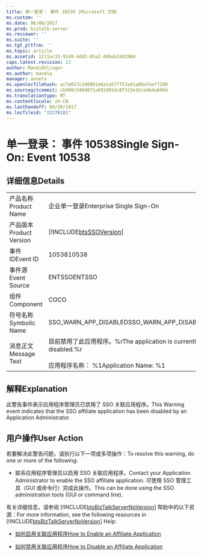 ```yaml
---
title: 单一登录： 事件 10538 |Microsoft 文档
ms.custom: ''
ms.date: 06/08/2017
ms.prod: biztalk-server
ms.reviewer: ''
ms.suite: ''
ms.tgt_pltfrm: ''
ms.topic: article
ms.assetid: 1211ac33-9149-4dd3-85a2-d46eb24d1060
caps.latest.revision: 13
author: MandiOhlinger
ms.author: mandia
manager: anneta
ms.openlocfilehash: ac7e027c240091e6a1a67ff53a41a00afeef7288
ms.sourcegitcommit: cb908c540d8f1a692d01dc8f313e16cb4b4e696d
ms.translationtype: MT
ms.contentlocale: zh-CN
ms.lasthandoff: 09/20/2017
ms.locfileid: "22270181"
---
```

# <a name="single-sign-on-event-10538"></a><span data-ttu-id="b4a14-102">单一登录： 事件 10538</span><span class="sxs-lookup"><span data-stu-id="b4a14-102">Single Sign-On: Event 10538</span></span>
## <a name="details"></a><span data-ttu-id="b4a14-103">详细信息</span><span class="sxs-lookup"><span data-stu-id="b4a14-103">Details</span></span>  
  
|||  
|-|-|  
|<span data-ttu-id="b4a14-104">产品名称</span><span class="sxs-lookup"><span data-stu-id="b4a14-104">Product Name</span></span>|<span data-ttu-id="b4a14-105">企业单一登录</span><span class="sxs-lookup"><span data-stu-id="b4a14-105">Enterprise Single Sign-On</span></span>|  
|<span data-ttu-id="b4a14-106">产品版本</span><span class="sxs-lookup"><span data-stu-id="b4a14-106">Product Version</span></span>|[!INCLUDE[btsSSOVersion](../includes/btsssoversion-md.md)]|  
|<span data-ttu-id="b4a14-107">事件 ID</span><span class="sxs-lookup"><span data-stu-id="b4a14-107">Event ID</span></span>|<span data-ttu-id="b4a14-108">10538</span><span class="sxs-lookup"><span data-stu-id="b4a14-108">10538</span></span>|  
|<span data-ttu-id="b4a14-109">事件源</span><span class="sxs-lookup"><span data-stu-id="b4a14-109">Event Source</span></span>|<span data-ttu-id="b4a14-110">ENTSSO</span><span class="sxs-lookup"><span data-stu-id="b4a14-110">ENTSSO</span></span>|  
|<span data-ttu-id="b4a14-111">组件</span><span class="sxs-lookup"><span data-stu-id="b4a14-111">Component</span></span>|<span data-ttu-id="b4a14-112">CO</span><span class="sxs-lookup"><span data-stu-id="b4a14-112">CO</span></span>|  
|<span data-ttu-id="b4a14-113">符号名称</span><span class="sxs-lookup"><span data-stu-id="b4a14-113">Symbolic Name</span></span>|<span data-ttu-id="b4a14-114">SSO_WARN_APP_DISABLED</span><span class="sxs-lookup"><span data-stu-id="b4a14-114">SSO_WARN_APP_DISABLED</span></span>|  
|<span data-ttu-id="b4a14-115">消息正文</span><span class="sxs-lookup"><span data-stu-id="b4a14-115">Message Text</span></span>|<span data-ttu-id="b4a14-116">目前禁用了此应用程序。%r</span><span class="sxs-lookup"><span data-stu-id="b4a14-116">The application is currently disabled.%r</span></span><br /><br /> <span data-ttu-id="b4a14-117">应用程序名称： %1</span><span class="sxs-lookup"><span data-stu-id="b4a14-117">Application Name: %1</span></span>|  
  
## <a name="explanation"></a><span data-ttu-id="b4a14-118">解释</span><span class="sxs-lookup"><span data-stu-id="b4a14-118">Explanation</span></span>  
 <span data-ttu-id="b4a14-119">此警告事件表示应用程序管理员已禁用了 SSO 关联应用程序。</span><span class="sxs-lookup"><span data-stu-id="b4a14-119">This Warning event indicates that the SSO affiliate application has been disabled by an Application Administrator.</span></span>  
  
## <a name="user-action"></a><span data-ttu-id="b4a14-120">用户操作</span><span class="sxs-lookup"><span data-stu-id="b4a14-120">User Action</span></span>  
 <span data-ttu-id="b4a14-121">若要解决此警告问题，请执行以下一项或多项操作：</span><span class="sxs-lookup"><span data-stu-id="b4a14-121">To resolve this warning, do one or more of the following:</span></span>  
  
-   <span data-ttu-id="b4a14-122">联系应用程序管理员以启用 SSO 关联应用程序。</span><span class="sxs-lookup"><span data-stu-id="b4a14-122">Contact your Application Administrator to enable the SSO affiliate application.</span></span> <span data-ttu-id="b4a14-123">可使用 SSO 管理工具（GUI 或命令行）完成此操作。</span><span class="sxs-lookup"><span data-stu-id="b4a14-123">This can be done using the SSO administration tools (GUI or command line).</span></span>  
  
 <span data-ttu-id="b4a14-124">有关详细信息，请参阅 [!INCLUDE[btsBizTalkServerNoVersion](../includes/btsbiztalkservernoversion-md.md)] 帮助中的以下资源：</span><span class="sxs-lookup"><span data-stu-id="b4a14-124">For more information, see the following resources in [!INCLUDE[btsBizTalkServerNoVersion](../includes/btsbiztalkservernoversion-md.md)] Help:</span></span>  
  
-   [<span data-ttu-id="b4a14-125">如何启用关联应用程序</span><span class="sxs-lookup"><span data-stu-id="b4a14-125">How to Enable an Affiliate Application</span></span>](../core/how-to-enable-an-affiliate-application.md)  
  
-   [<span data-ttu-id="b4a14-126">如何禁用关联应用程序</span><span class="sxs-lookup"><span data-stu-id="b4a14-126">How to Disable an Affiliate Application</span></span>](../core/how-to-disable-an-affiliate-application.md)